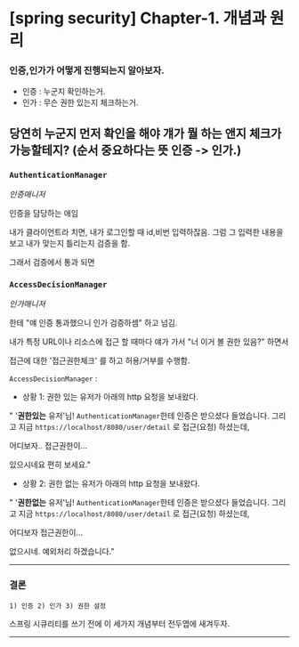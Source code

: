 # [spring security] Chapter-1. 개념과 원리


### 인증,인가가 어떻게 진행되는지 알아보자.

- 인증 : 누군지 확인하는거. 
- 인가 : 무슨 권한 있는지 체크하는거. 

당연히 누군지 먼저 확인을 해야 걔가 뭘 하는 앤지 체크가 가능할테지?
(순서 중요하다는 뜻 인증 -> 인가.)
---

### `AuthenticationManager`
_인증매니저_

인증을 담당하는 애임 

내가 클라이언트라 치면, 내가 로그인할 때 id,비번 입력하잖음. 
그럼 그 입력한 내용을 보고 내가 맞는지 틀리는지 검증을 함.

그래서 검증에서 통과 되면 
### `AccessDecisionManager`
_인가매니저_

한테 "얘 인증 통과했으니 인가 검증하셈" 하고 넘김.

내가 특정 URL이나 리소스에 접근 할 때마다 얘가 가서 "너 이거 볼 권한 있음?" 하면서

접근에 대한 '접근권한체크' 를 하고 허용/거부를 수행함.


`AccessDecisionManager` :

- 상황 1: 권한 있는 유저가 아래의 http 요청을 보내왔다.

" '**권한있는** 유저'님! `AuthenticationManager`한테 인증은 받으셨다 들었습니다.
그리고 지금 `https://localhost/8080/user/detail` 로 접근(요청) 하셨는데, 

어디보자.. 접근권한이... 

있으시네요 편히 보세요."



- 상황 2: 권한 없는 유저가 아래의 http 요청을 보내왔다.

" '**권한없는** 유저'님! `AuthenticationManager`한테 인증은 받으셨다 들었습니다.
그리고 지금 `https://localhost/8080/user/detail` 로 접근(요청) 하셨는데, 

어디보자 접근권한이... 

없으시네. 예외처리 하겠습니다."

---

### 결론
    1) 인증 2) 인가 3) 권한 설정
스프링 시큐리티를 쓰기 전에 이 세가지 개념부터 전두엽에 새겨두자.

---
